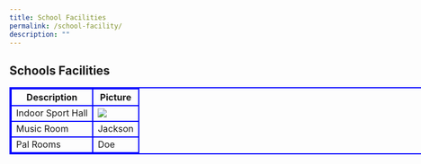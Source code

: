 ```yaml
---
title: School Facilities
permalink: /school-facility/
description: ""
---
```

<style>
table, th, td {
  border: 2px solid blue;
}
table {
  border-spacing: 0px;
}
</style>

<h2>Schools Facilities</h2>

<table style="width: 1050px">
  <tbody><tr>
    <th>Description</th>
    <th>Picture</th> 
  </tr>
  <tr>
    <td>Indoor Sport Hall</td>
    <td><img src="/images/ALP 2023.png"></td></tr><tr>
    <td>Music Room</td>
    <td>Jackson</td>

  </tr>
  <tr>
    <td>Pal Rooms</td>
    <td>Doe</td>

  </tr>
</tbody></table>